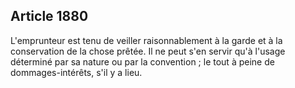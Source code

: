 Article 1880
----
L'emprunteur est tenu de veiller raisonnablement à la garde et à la conservation
de la chose prêtée. Il ne peut s'en servir qu'à l'usage déterminé par sa nature
ou par la convention ; le tout à peine de dommages-intérêts, s'il y a lieu.

